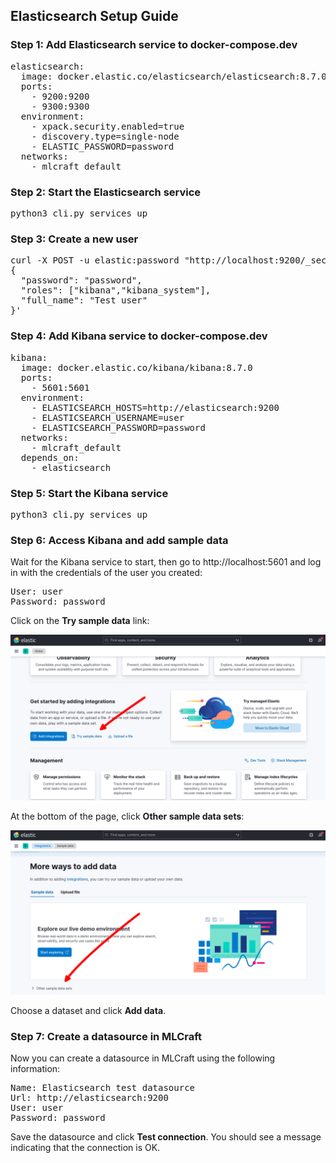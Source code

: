 ## Elasticsearch Setup Guide

### Step 1: Add Elasticsearch service to docker-compose.dev

<pre>
elasticsearch:
  image: docker.elastic.co/elasticsearch/elasticsearch:8.7.0
  ports:
    - 9200:9200
    - 9300:9300
  environment:
    - xpack.security.enabled=true
    - discovery.type=single-node
    - ELASTIC_PASSWORD=password
  networks:
    - mlcraft_default
</pre>

### Step 2: Start the Elasticsearch service

<pre>
python3 cli.py services up
</pre>

### Step 3: Create a new user

<pre>
curl -X POST -u elastic:password "http://localhost:9200/_security/user/user" -H 'Content-Type: application/json' -d'
{
  "password": "password",
  "roles": ["kibana","kibana_system"],
  "full_name": "Test user"
}'
</pre>

### Step 4: Add Kibana service to docker-compose.dev

<pre>
kibana:
  image: docker.elastic.co/kibana/kibana:8.7.0
  ports:
    - 5601:5601
  environment:
    - ELASTICSEARCH_HOSTS=http://elasticsearch:9200
    - ELASTICSEARCH_USERNAME=user
    - ELASTICSEARCH_PASSWORD=password
  networks:
    - mlcraft_default
  depends_on:
    - elasticsearch
</pre>

### Step 5: Start the Kibana service

<pre>
python3 cli.py services up
</pre>

### Step 6: Access Kibana and add sample data

Wait for the Kibana service to start, then go to http://localhost:5601 and log in with the credentials of the user you created:

<pre>
User: user
Password: password
</pre>

Click on the **Try sample data** link:

![Try sample data screenshot](/docs/images/elasticsearch1.png)

At the bottom of the page, click **Other sample data sets**:

![Other sample data sets screenshot](/docs/images/elasticsearch2.png)

Choose a dataset and click **Add data**.

### Step 7: Create a datasource in MLCraft

Now you can create a datasource in MLCraft using the following information:

<pre>
Name: Elasticsearch test datasource
Url: http://elasticsearch:9200
User: user
Password: password
</pre>

Save the datasource and click **Test connection**. You should see a message indicating that the connection is OK.

